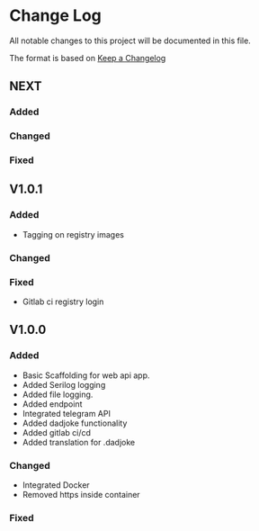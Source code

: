 # Change Log
All notable changes to this project will be documented in this file.
 
The format is based on [Keep a Changelog](http://keepachangelog.com/)
## NEXT
 
### Added

### Changed

### Fixed

## V1.0.1
 
### Added
- Tagging on registry images
### Changed

### Fixed
- Gitlab ci registry login

## V1.0.0
 
### Added
- Basic Scaffolding for web api app.
- Added Serilog logging
- Added file logging.
- Added endpoint
- Integrated telegram API
- Added dadjoke functionality
- Added gitlab ci/cd
- Added translation for .dadjoke
### Changed
 - Integrated Docker
 - Removed https inside container
### Fixed